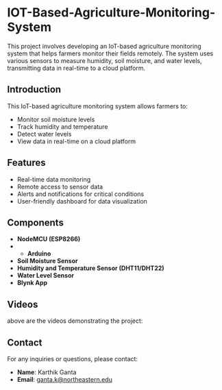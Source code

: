 # IOT-Based-Agriculture-Monitoring-System

This project involves developing an IoT-based agriculture monitoring system that helps farmers monitor their fields remotely. The system uses various sensors to measure humidity, soil moisture, and water levels, transmitting data in real-time to a cloud platform.

## Introduction
This IoT-based agriculture monitoring system allows farmers to:
- Monitor soil moisture levels
- Track humidity and temperature
- Detect water levels
- View data in real-time on a cloud platform

## Features
- Real-time data monitoring
- Remote access to sensor data
- Alerts and notifications for critical conditions
- User-friendly dashboard for data visualization

## Components
- **NodeMCU (ESP8266)**
- - **Arduino**
- **Soil Moisture Sensor**
- **Humidity and Temperature Sensor (DHT11/DHT22)**
- **Water Level Sensor**
- **Blynk App**

## Videos
above are the videos demonstrating the project:


## Contact
For any inquiries or questions, please contact:
- **Name**: Karthik Ganta
- **Email**: ganta.k@northeastern.edu
